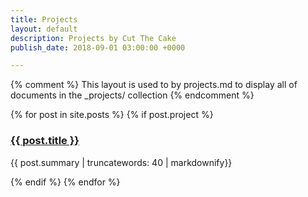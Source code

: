 ```yaml
---
title: Projects
layout: default
description: Projects by Cut The Cake
publish_date: 2018-09-01 03:00:00 +0000

---
```


{% comment %}
	This layout is used to by projects.md to display all of documents in
	the _projects/ collection
{% endcomment %}

<div class="container pure-g">
	<div class="pure-u-1">
		<div class="content">
			<div class="grid-layout">
				<div class="container pure-g">
					{% for post in site.posts %}
					{% if post.project %}
					<div class="pure-u-1 pure-u-md-1-3">
						<div class="card">
							<div class="card-header">
							</div>
							<div class="card-body">
								<h3><a href="{{ post.url | absolute_url }}">{{ post.title }}</a></h3>
								<p>{{ post.summary | truncatewords: 40 | markdownify}}</p>
							</div>
						</div>
					</div>
					{% endif %}
					{% endfor %}
				</div>
			</div>
		</div>
	</div>
</div>
